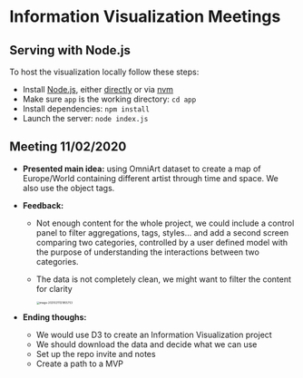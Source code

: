 # Information Visualization Meetings

## Serving with Node.js

To host the visualization locally follow these steps:
-  Install [Node.js](https://nodejs.org/en/), either [directly](https://nodejs.org/en/download/current/) or via [nvm](https://github.com/nvm-sh/nvm)
- Make sure `app` is the working directory: `cd app`
- Install dependencies: `npm install`
- Launch the server: `node index.js`

## Meeting 11/02/2020

- **Presented main idea:** using OmniArt dataset to create a map of Europe/World containing different artist through time and space. We also use the object tags.

- **Feedback:** 

  - Not enough content for the whole project, we could include a control panel to filter aggregations, tags, styles... and add a second screen comparing two categories, controlled by a user defined model with the purpose of understanding the interactions between two categories.

  - The data is not completely clean, we might want to filter the content for clarity

    <img src="/Users/adrianfuertes/Library/Application Support/typora-user-images/image-20210211121855753.png" alt="image-20210211121855753" style="zoom:33%;" />

- **Ending thoughs:**

  - We would use D3 to create an Information Visualization project
  - We should download the data and decide what we can use 
  - Set up the repo invite and notes
  - Create a path to a MVP

